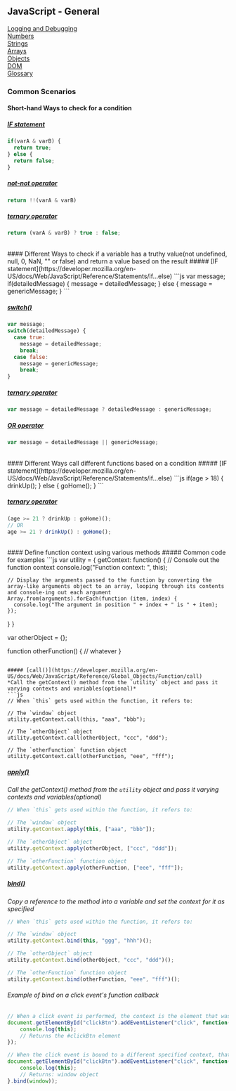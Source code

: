 ## JavaScript - General

[Logging and Debugging](logging-debugging.md)<br>
[Numbers](numbers.md)<br>
[Strings](strings.md)<br>
[Arrays](arrays.md)<br>
[Objects](objects.md)<br>
[DOM](dom.md)<br>
[Glossary](glossary.md)

### Common Scenarios

#### Short-hand Ways to check for a condition
##### [IF statement](https://developer.mozilla.org/en-US/docs/Web/JavaScript/Reference/Statements/if...else)
```js
if(varA & varB) {
  return true;
} else {
  return false;
}
```

##### [not-not operator](http://www.sitepoint.com/javascript-double-negation-trick-trouble/)
```js
return !!(varA & varB)
```

##### [ternary operator](http://www.sitepoint.com/shorthand-javascript-techniques/#1iftrueelseshorthand)
```js
return (varA & varB) ? true : false;
```

<br>
#### Different Ways to check if a variable has a truthy value(not undefined, null, 0, NaN, "" or false) and return a value based on the result
##### [IF statement](https://developer.mozilla.org/en-US/docs/Web/JavaScript/Reference/Statements/if...else)
```js
var message;
if(detailedMessage) {
  message = detailedMessage;
} else {
  message = genericMessage;
}
```

##### [switch()](https://developer.mozilla.org/en-US/docs/Web/JavaScript/Reference/Statements/switch)
```js
var message;
switch(detailedMessage) {
  case true:
    message = detailedMessage;
    break;
  case false:
    message = genericMessage;
    break;
}
```

##### [ternary operator](http://www.sitepoint.com/shorthand-javascript-techniques/#1iftrueelseshorthand)
```js
var message = detailedMessage ? detailedMessage : genericMessage;
```

##### [OR operator](https://addyosmani.com/blog/exploring-javascripts-logical-or-operator/)
```js
var message = detailedMessage || genericMessage;
```

<br>
#### Different Ways call different functions based on a condition
##### [IF statement](https://developer.mozilla.org/en-US/docs/Web/JavaScript/Reference/Statements/if...else)
```js
if(age > 18) {
  drinkUp();
} else {
  goHome();
}
```

##### [ternary operator](http://www.sitepoint.com/shorthand-javascript-techniques/#1iftrueelseshorthand)
```js
(age >= 21 ? drinkUp : goHome)();
// OR
age >= 21 ? drinkUp() : goHome();
```


<br>
#### Define function context using various methods
##### Common code for examples
```js
var utility = {
  getContext: function() {
    // Console out the function context
    console.log("Function context: ", this);
    
    // Display the arguments passed to the function by converting the array-like arguments object to an array, looping through its contents and console-ing out each argument
    Array.from(arguments).forEach(function (item, index) {
      console.log("The argument in position " + index + " is " + item);
    });
  }
}

var otherObject = {};

function otherFunction() {
  // whatever
}
```

##### [call()](https://developer.mozilla.org/en-US/docs/Web/JavaScript/Reference/Global_Objects/Function/call)
*Call the getContext() method from the `utility` object and pass it varying contexts and variables(optional)*
```js
// When `this` gets used within the function, it refers to: 

// The `window` object
utility.getContext.call(this, "aaa", "bbb");

// The `otherObject` object
utility.getContext.call(otherObject, "ccc", "ddd");

// The `otherFunction` function object
utility.getContext.call(otherFunction, "eee", "fff");
```

##### [apply()](https://developer.mozilla.org/en-US/docs/Web/JavaScript/Reference/Global_Objects/Function/apply)
*Call the getContext() method from the `utility` object and pass it varying contexts and variables(optional)*
```js
// When `this` gets used within the function, it refers to: 

// The `window` object
utility.getContext.apply(this, ["aaa", "bbb"]);

// The `otherObject` object
utility.getContext.apply(otherObject, ["ccc", "ddd"]);

// The `otherFunction` function object
utility.getContext.apply(otherFunction, ["eee", "fff"]);
```

##### [bind()](https://developer.mozilla.org/en-US/docs/Web/JavaScript/Reference/Global_Objects/Function/bind)
*Copy a reference to the method into a variable and set the context for it as specified*
```js
// When `this` gets used within the function, it refers to: 

// The `window` object
utility.getContext.bind(this, "ggg", "hhh")();

// The `otherObject` object
utility.getContext.bind(otherObject, "ccc", "ddd")();

// The `otherFunction` function object
utility.getContext.bind(otherFunction, "eee", "fff")();
```

###### Example of bind on a click event's function callback
```js
// When a click event is performed, the context is the element that was clicked by default
document.getElementById("clickBtn").addEventListener("click", function(){
    console.log(this);
    // Returns the #clickBtn element
});

// When the click event is bound to a different specified context, that context becomes the value for `this` within the click event's function callback
document.getElementById("clickBtn").addEventListener("click", function(){
    console.log(this);
    // Returns: window object
}.bind(window));
```
